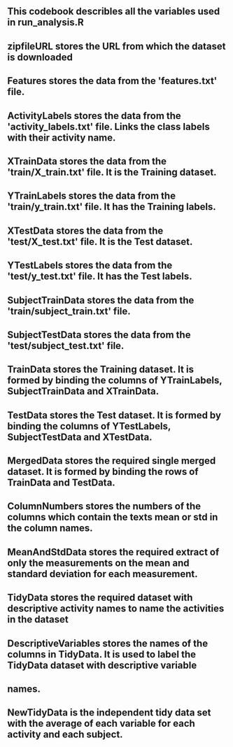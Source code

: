 ## This codebook describles all the variables used in run_analysis.R

## zipfileURL stores the URL from which the dataset is downloaded

## Features stores the data from the 'features.txt' file.
## ActivityLabels stores the data from the 'activity_labels.txt' file. Links the class labels with their activity name.
## XTrainData stores the data from the 'train/X_train.txt' file.  It is the Training dataset.
## YTrainLabels stores the data from the 'train/y_train.txt' file.  It has the Training labels.
## XTestData stores the data from the 'test/X_test.txt' file.  It is the Test dataset. 
## YTestLabels stores the data from the 'test/y_test.txt' file.  It has the Test labels.
## SubjectTrainData stores the data from the 'train/subject_train.txt' file. 
## SubjectTestData stores the data from the 'test/subject_test.txt' file.

## TrainData stores the Training dataset. It is formed by binding the columns of YTrainLabels, SubjectTrainData and XTrainData.
## TestData stores the Test dataset.  It is formed by binding the columns of YTestLabels, SubjectTestData and XTestData.

## MergedData stores the required single merged dataset.  It is formed by binding the rows of TrainData and TestData.

## ColumnNumbers stores the numbers of the columns which contain the texts mean or std in the column names.  
## MeanAndStdData stores the required extract of only the measurements on the mean and standard deviation for each measurement. 

## TidyData stores the required dataset with descriptive activity names to name the activities in the dataset   

## DescriptiveVariables stores the names of the columns in TidyData. It is used to label the TidyData dataset with descriptive variable
## names.       

## NewTidyData is the independent tidy data set with the average of each variable for each activity and each subject.   
